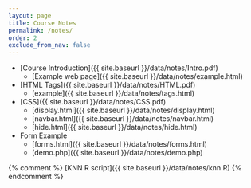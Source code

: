 ```yaml
---
layout: page
title: Course Notes 
permalink: /notes/
order: 2
exclude_from_nav: false
---
```


* [Course Introduction]({{ site.baseurl }}/data/notes/Intro.pdf)
    * [Example web page]({{ site.baseurl }}/data/notes/example.html)
* [HTML Tags]({{ site.baseurl }}/data/notes/HTML.pdf) 
    * [example]({{ site.baseurl }}/data/notes/tags.html)
* [CSS]({{ site.baseurl }}/data/notes/CSS.pdf) 
    * [display.html]({{ site.baseurl }}/data/notes/display.html)
    * [navbar.html]({{ site.baseurl }}/data/notes/navbar.html)
    * [hide.html]({{ site.baseurl }}/data/notes/hide.html)
* Form Example
    * [forms.html]({{ site.baseurl }}/data/notes/forms.html)
    * [demo.php]({{ site.baseurl }}/data/notes/demo.php)

{% comment %}
  [KNN R script]({{ site.baseurl }}/data/notes/knn.R)
{% endcomment %}

